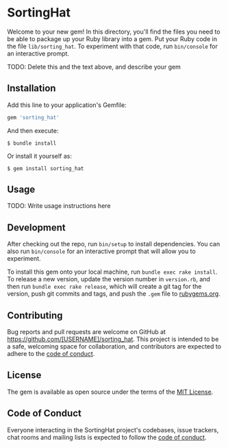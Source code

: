 # SortingHat

Welcome to your new gem! In this directory, you'll find the files you need to be able to package up your Ruby library into a gem. Put your Ruby code in the file `lib/sorting_hat`. To experiment with that code, run `bin/console` for an interactive prompt.

TODO: Delete this and the text above, and describe your gem

## Installation

Add this line to your application's Gemfile:

```ruby
gem 'sorting_hat'
```

And then execute:

    $ bundle install

Or install it yourself as:

    $ gem install sorting_hat

## Usage

TODO: Write usage instructions here

## Development

After checking out the repo, run `bin/setup` to install dependencies. You can also run `bin/console` for an interactive prompt that will allow you to experiment.

To install this gem onto your local machine, run `bundle exec rake install`. To release a new version, update the version number in `version.rb`, and then run `bundle exec rake release`, which will create a git tag for the version, push git commits and tags, and push the `.gem` file to [rubygems.org](https://rubygems.org).

## Contributing

Bug reports and pull requests are welcome on GitHub at https://github.com/[USERNAME]/sorting_hat. This project is intended to be a safe, welcoming space for collaboration, and contributors are expected to adhere to the [code of conduct](https://github.com/[USERNAME]/sorting_hat/blob/master/CODE_OF_CONDUCT.md).


## License

The gem is available as open source under the terms of the [MIT License](https://opensource.org/licenses/MIT).

## Code of Conduct

Everyone interacting in the SortingHat project's codebases, issue trackers, chat rooms and mailing lists is expected to follow the [code of conduct](https://github.com/[USERNAME]/sorting_hat/blob/master/CODE_OF_CONDUCT.md).
